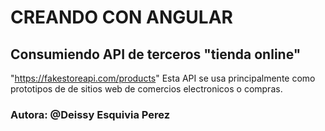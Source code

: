 # CREANDO CON ANGULAR 

## Consumiendo API de terceros "tienda online"

"https://fakestoreapi.com/products"
Esta API se usa principalmente como prototipos de de sitios web de comercios electronicos o compras.

### Autora: @Deissy Esquivia Perez 
